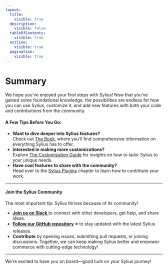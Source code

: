 ```yaml
---
layout:
  title:
    visible: true
  description:
    visible: false
  tableOfContents:
    visible: true
  outline:
    visible: true
  pagination:
    visible: true
---
```


# Summary

We hope you’ve enjoyed your first steps with Sylius! Now that you’ve gained some foundational knowledge, the possibilities are endless for how you can use Sylius, customize it, and add new features with both your code and contributions from the community.

#### A Few Tips Before You Go:

* **Want to dive deeper into Sylius features?**\
  Check out [The Book](../the-book/introduction-to-sylius.md), where you'll find comprehensive information on everything Sylius has to offer.
* **Interested in making more customizations?**\
  Explore [The Customization Guide](../the-customization-guide/index.md) for insights on how to tailor Sylius to your unique needs.
* **Have cool features to share with the community?**\
  Head over to the [Sylius Plugins](broken-reference) chapter to learn how to contribute your work.

***

#### Join the Sylius Community

The most important tip: Sylius thrives because of its community!

* [**Join us on Slack** ](https://sylius.com/slack)to connect with other developers, get help, and share ideas.
* [**Follow our GitHub repository**](https://github.com/Sylius/Sylius) **⭐️** to stay updated with the latest Sylius releases.
* **Contribute** by opening issues, submitting pull requests, or joining discussions. Together, we can keep making Sylius better and empower commerce with cutting-edge technology!

***

We’re excited to have you on board—good luck on your Sylius journey!
